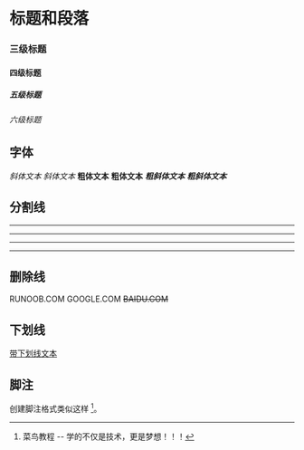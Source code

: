# 标题和段落




### 三级标题
#### 四级标题
##### 五级标题
###### 六级标题

## 字体
*斜体文本*
_斜体文本_
**粗体文本**
__粗体文本__
***粗斜体文本***
___粗斜体文本___


## 分割线

---
***
- - -
---

## 删除线

RUNOOB.COM
GOOGLE.COM
~~BAIDU.COM~~

## 下划线
<u>带下划线文本</u>



## 脚注

创建脚注格式类似这样 [^RUNOOB]。

[^RUNOOB]: 菜鸟教程 -- 学的不仅是技术，更是梦想！！！
